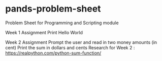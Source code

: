 # pands-problem-sheet
Problem Sheet for Programming and Scripting module

Week 1 Assignment
Print Hello World

Week 2 Assignment
Prompt the user and read in two money amounts (in cent)
Print the sum in dollars and cents
Research for Week 2 : https://realpython.com/python-sum-function/
